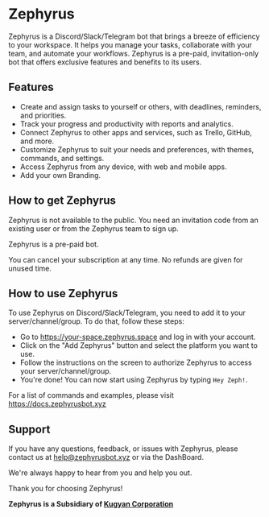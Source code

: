 # Zephyrus

Zephyrus is a Discord/Slack/Telegram bot that brings a breeze of efficiency to your workspace. It helps you manage your tasks, collaborate with your team, and automate your workflows. Zephyrus is a pre-paid, invitation-only bot that offers exclusive features and benefits to its users.

## Features

- Create and assign tasks to yourself or others, with deadlines, reminders, and priorities.
- Track your progress and productivity with reports and analytics.
- Connect Zephyrus to other apps and services, such as Trello, GitHub, and more.
- Customize Zephyrus to suit your needs and preferences, with themes, commands, and settings.
- Access Zephyrus from any device, with web and mobile apps.
- Add your own Branding.

## How to get Zephyrus

Zephyrus is not available to the public. You need an invitation code from an existing user or from the Zephyrus team to sign up.

Zephyrus is a pre-paid bot.

You can cancel your subscription at any time. No refunds are given for unused time.

## How to use Zephyrus

To use Zephyrus on Discord/Slack/Telegram, you need to add it to your server/channel/group. To do that, follow these steps:

- Go to https://your-space.zephyrus.space and log in with your account.
- Click on the "Add Zephyrus" button and select the platform you want to use.
- Follow the instructions on the screen to authorize Zephyrus to access your server/channel/group.
- You're done! You can now start using Zephyrus by typing `Hey Zeph!`.

For a list of commands and examples, please visit https://docs.zephyrusbot.xyz

## Support

If you have any questions, feedback, or issues with Zephyrus, please contact us at help@zephyrusbot.xyz or via the DashBoard.

We're always happy to hear from you and help you out.

Thank you for choosing Zephyrus!

**Zephyrus is a Subsidiary of [Kugyan Corporation](https://kugyan.co)**
